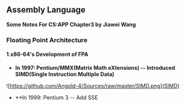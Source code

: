 ## Assembly Language

**Some Notes For CS:APP Chapter3 by Jiawei Wang**

### Floating Point Architecture

#### 1.x86-64's Development of FPA


* **In 1997: Pentium/MMX(Matrix Math eXtensions) -- Introduced SIMD(Single Instruction Multiple Data)<br>**

![https://github.com/Angold-4/Sources/raw/master/SIMD.png](SIMD)
* **In 1999: Pentium 3 -- Add SSE
